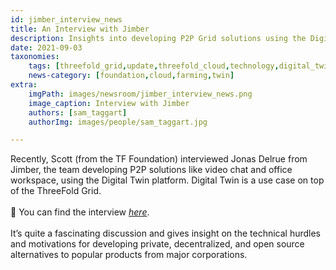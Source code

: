 ```yaml
---
id: jimber_interview_news
title: An Interview with Jimber
description: Insights into developing P2P Grid solutions using the Digital Twin platform.
date: 2021-09-03
taxonomies:
    tags: [threefold_grid,update,threefold_cloud,technology,digital_twin]
    news-category: [foundation,cloud,farming,twin]
extra:
    imgPath: images/newsroom/jimber_interview_news.png
    image_caption: Interview with Jimber
    authors: [sam_taggart]
    authorImg: images/people/sam_taggart.jpg

---
```


Recently, Scott (from the TF Foundation) interviewed Jonas Delrue from Jimber, the team developing P2P solutions like video chat and office workspace, using the Digital Twin platform. Digital Twin is a use case on top of the ThreeFold Grid.
<br/>
<br/>
💬 You can find the interview *[here](https://threefold.io/blog/post/interview_with_jimber/)*.
<br/>
<br/>
It’s quite a fascinating discussion and gives insight on the technical hurdles and motivations for developing private, decentralized, and open source alternatives to popular products from major corporations.